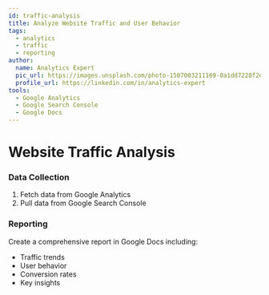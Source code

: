 ```yaml
---
id: traffic-analysis
title: Analyze Website Traffic and User Behavior
tags:
  - analytics
  - traffic
  - reporting
author:
  name: Analytics Expert
  pic_url: https://images.unsplash.com/photo-1507003211169-0a1dd7228f2d?w=100&h=100&fit=crop&crop=face
  profile_url: https://linkedin.com/in/analytics-expert
tools:
  - Google Analytics
  - Google Search Console
  - Google Docs
---
```

# Website Traffic Analysis

### Data Collection
1. Fetch data from Google Analytics
2. Pull data from Google Search Console

### Reporting
Create a comprehensive report in Google Docs including:
- Traffic trends
- User behavior
- Conversion rates
- Key insights